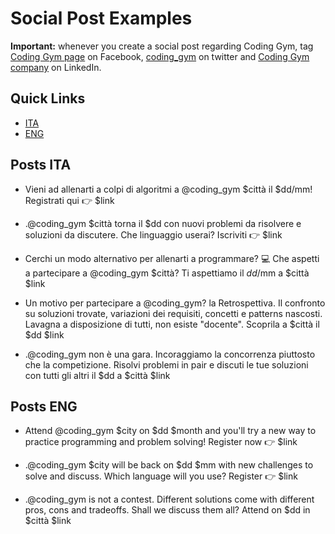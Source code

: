 # Social Post Examples

**Important:** whenever you create a social post regarding Coding Gym, tag [Coding Gym page](https://www.facebook.com/coding.gym/) on Facebook, [coding_gym](https://twitter.com/coding_gym) on twitter and [Coding Gym company](https://www.linkedin.com/company/coding-gym/) on LinkedIn.

## Quick Links

* [ITA](#posts-ita)
* [ENG](#posts-eng)

## Posts ITA

- Vieni ad allenarti a colpi di algoritmi a @coding_gym $città il $dd/mm! 
Registrati qui 👉 $link

- .@coding_gym $città torna il $dd con nuovi problemi da risolvere e soluzioni da discutere. Che linguaggio userai? Iscriviti 👉 $link

- Cerchi un modo alternativo per allenarti a programmare? 💻 Che aspetti a partecipare a @coding_gym $città? Ti aspettiamo il $dd/$mm a $città $link

- Un motivo per partecipare a @coding_gym? la Retrospettiva. Il confronto su soluzioni trovate, variazioni dei requisiti, concetti e patterns nascosti. Lavagna a disposizione di tutti, non esiste "docente". Scoprila a $città il $dd $link

- .@coding_gym non è una gara. Incoraggiamo la concorrenza piuttosto che la competizione. Risolvi problemi in pair e discuti le tue soluzioni con tutti gli altri il $dd a $città $link

## Posts ENG

- Attend @coding_gym $city on $dd $month and you'll try a new way to practice programming and problem solving! Register now 👉 $link

- .@coding_gym $city will be back on $dd $mm with new challenges to solve and discuss. Which language will you use? Register 👉 $link

- .@coding_gym is not a contest. Different solutions come with different pros, cons and tradeoffs. Shall we discuss them all? Attend on $dd in $città $link
